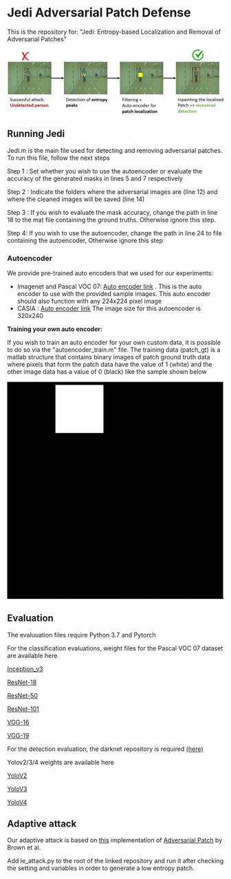 # Jedi Adversarial Patch Defense
This is the repository for: "Jedi: Entropy-based Localization and Removal of Adversarial Patches"

![Jedi overview](jedi_overview.JPG)

## Running Jedi

Jedi.m is the main file used for detecting and removing adversarial patches. To run this file, follow the next steps

Step 1 : Set whether you wish to use the autoencoder or evaluate the accuracy of the generated masks in lines 5 and 7 respectively

Step 2 : Indicate the folders where the adversarial images are (line 12) and where the cleaned images will be saved (line 14)

Step 3 : If you wish to evaluate the mask accuracy, change the path in line 18 to the mat file containing the ground truths. Otherwise ignore this step.

Step 4: If you wish to use the autoencoder, change the path in line 24 to file containing the autoencoder, Otherwise ignore this step

### Autoencoder

We provide pre-trained auto encoders that we used for our experiments:

* Imagenet and Pascal VOC 07: [Auto encoder link](https://drive.google.com/file/d/1N3BXaWu85uNJ378_SHkU_HElAIiaCaDr/view?usp=sharing) . This is the auto encoder to use with the provided sample images. This auto encoder should also function with any 224x224 pixel image
* CASIA : [Auto encoder link](https://drive.google.com/file/d/1AO4fYILPCQlGO15PrbGV8JS2RgoHXz-X/view?usp=sharing) The image size for this autoencoder is 320x240

**Training your own auto encoder:**

If you wish to train an auto encoder for your own custom data, it is possible to do so via the "autoencoder_train.m" file. The training data (patch_gt) is a matlab structure that contains binary images of patch ground truth data where pixels that form the patch data have the value of 1 (white) and the other image data has a value of 0 (black) like the sample shown below

![Patch ground truth sample](patch_gt_sample.JPG)

## Evaluation
The evaluuation files require Python 3.7 and Pytorch

For the classification evaluations, weight files for the Pascal VOC 07 dataset are available here

[Inception_v3](https://drive.google.com/file/d/19uROGUGR71wdu-kbLi63p-fFm97U5e5i/view?usp=sharing)

[ResNet-18](https://drive.google.com/file/d/1EfTd0pFohg_61UGKqxZCBC9Pe8xF4KZy/view?usp=sharing)

[ResNet-50](https://drive.google.com/file/d/1sDMWhx90ft2iwUW8Be7YbBGHHiyCNYbn/view?usp=sharing)

[ResNet-101](https://drive.google.com/file/d/1tzRJzmYpOH5LqN0VOqfxsgRLuNluSmlS/view?usp=sharing)

[VGG-16](https://drive.google.com/file/d/1yzow_A_5GEugfWjjF6KsH1hgPwy28x9Z/view?usp=sharing)


[VGG-19](https://drive.google.com/file/d/1bUeuWAyIQotmashylJCPXL9noXvt-VJm/view?usp=sharing)

For the detection evaluation, the darknet repository is required [(here)](https://github.com/pjreddie/darknet)

Yolov2/3/4 weights are available here

[YoloV2](https://drive.google.com/file/d/1iEm6tv521flagCJzwUy2KURTFH1O7zcA/view?usp=sharing)

[YoloV3](https://drive.google.com/file/d/120vF6NEcUSpTNXovsRA6oeIk3LR_zxk0/view?usp=sharing)

[YoloV4](https://drive.google.com/file/d/1V_xNETpN4Tq6w-wBnBPGdkYhNhR_xpSy/view?usp=sharing)

## Adaptive attack

Our adaptive attack is based on [this](https://github.com/A-LinCui/Adversarial_Patch_Attack/) implementation of [Adversarial Patch](https://arxiv.org/abs/1712.09665) by Brown et al. 

Add le_attack.py to the root of the linked repository and run it after checking the setting and variables in order to generate a low entropy patch.
